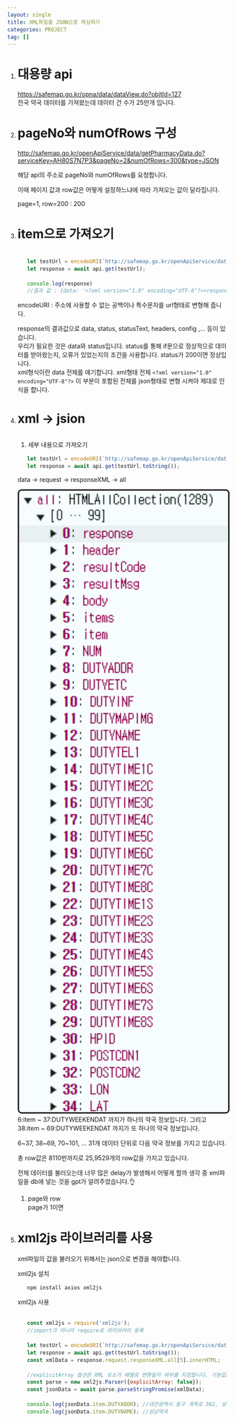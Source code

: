 ```yaml
---
layout: single
title: XML파일을 JSON으로 파싱하기
categories: PROJECT
tag: []
---
```


1. # 대용량 api
   <a href="https://safemap.go.kr/opna/data/dataView.do?objtId=127">https://safemap.go.kr/opna/data/dataView.do?objtId=127</a>   
   전국 약국 데이터를 가져왔는데 데이터 건 수가 25만개 입니다.   

1. # pageNo와 numOfRows 구성
   http://safemap.go.kr/openApiService/data/getPharmacyData.do?serviceKey=AH80S7N7P3&pageNo=2&numOfRows=300&type=JSON   

   해당 api의 주소로 pageNo와 numOfRows를 요청합니다.   

   이때 페이지 값과 row값은 어떻게 설정하느냐에 따라 가져오는 값이 달라집니다.   

   page=1, row=200 : 200


1. # item으로 가져오기

   ```javascript
           
      let testUrl = encodeURI(`http://safemap.go.kr/openApiService/data/getPharmacyData.do?serviceKey=AH80S7N7P3&pageNo=2&numOfRows=300&type=JSON`);
      let response = await api.get(testUrl);

      console.log(response) 
      //결과 값 : {data: '<?xml version="1.0" encoding="UTF-8"?><response><h…totalCount>24474</totalCount>\n</body>\n</response>', status: 200, statusText: 'OK', headers: AxiosHeaders, config: {…}, …}
   ```
   encodeURI :  주소에 사용할 수 없는 공백이나 특수문자를 url형태로 변형해 줍니다.   

   response의 결과값으로 data, status, statusText, headers, config ,... 등이 있습니다.   
   우리가 필요한 것은 data와 status입니다. status를 통해 if문으로 정상적으로 데이터를 받아왔는지, 오류가 있었는지의 조건을 사용합니다. status가 200이면 정상입니다.   
   xml형식이란 data 전체를 얘기합니다. xml형태 전체 `<?xml version="1.0" encoding="UTF-8"?>` 이 부분이 포함된 전체를 json형태로 변형 시켜야 제대로 인식을 합니다.   

1. # xml -> jsion
   ```javascript

   ```


   1. 세부 내용으로 가져오기   

   ```javascript
      let testUrl = encodeURI(`http://safemap.go.kr/openApiService/data/getPharmacyData.do?serviceKey=AH80S7N7-AH80-AH80-AH80-AH80S7N7P3&pageNo=1&numOfRows=40&type=JSON`);
      let response = await api.get(testUrl.toString());
   ```
   data -> request -> responseXML -> all   

   <img src="../../imgs/project/pharm_api_1.png" style="border:3px solid black;border-radius:9px;width:600px">   
   6:item ~ 37:DUTYWEEKENDAT 까지가 하나의 약국 정보입니다. 
   그리고   
   38:item ~ 69:DUTYWEEKENDAT 까지가 또 하나의 약국 정보입니다.   

   6~37, 38~69, 70~101, ... 31개 데이터 단위로 다음 약국 정보를 가지고 있습니다. 

   총 row값은 8110번까지로 25,9529개의 row값을 가지고 있습니다.   

   전체 데이터를 불러오는데 너무 많은 delay가 발생해서 어떻게 할까 생각 중 xml파일을 db에 넣는 것을 gpt가 알려주었습니다.👌   

   1. page와 row   
   page가 1이면


1. # xml2js 라이브러리를 사용

   xml파일의 값을 불러오기 위해서는 json으로 변경을 해야합니다.   

   xml2js 설치   
   ```javascript
      npm install axios xml2js
   ```   

   xml2js 사용   
   ```javascript

      const xml2js = require('xml2js');
      //import가 아니라 require로 라이브러리 등록

      let testUrl = encodeURI(`http://safemap.go.kr/openApiService/data/getPharmacyData.do?serviceKey=AH80S7N7-AH80-AH80-AH80-AH80S7N7P3&pageNo=1&numOfRows=8110&type=JSON`);
      let response = await api.get(testUrl.toString());
      const xmlData = response.request.responseXML.all[5].innerHTML;
      
      //explicitArray 옵션은 XML 요소가 배열로 변환될지 여부를 지정합니다. 기본값은 true
      const parse = new xml2js.Parser({explicitArray: false});
      const jsonData = await parse.parseStringPromise(xmlData);

      console.log(jsonData.item.DUTYADDR); //대전광역시 동구 계족로 362, 성남약국 1층 (성남동)
      console.log(jsonData.item.DUTYNAME); //성남약국
   ```
